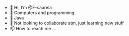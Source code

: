 - 👋 Hi, I’m @E-saarela
- 👀 Computers and programming
- 🌱 Java
- 💞️ Not looking to collaborate atm, just learning new stuff
- 📫 How to reach me ...

<!---
E-saarela/E-saarela is a ✨ special ✨ repository because its `README.md` (this file) appears on your GitHub profile.
You can click the Preview link to take a look at your changes.
--->
